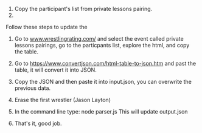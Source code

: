 1. Copy the participant's list from private lessons pairing.
2.

Follow these steps to update the

1. Go to www.wrestlingrating.com/ and select the event called private lessons pairings, go to the particpants list, explore the html, and copy the table.

2. Go to https://www.convertjson.com/html-table-to-json.htm and past the table, it will convert it into JSON.

3. Copy the JSON and then paste it into input.json, you can overwrite the previous data.

4. Erase the first wrestler (Jason Layton)

5. In the command line type: node parser.js This will update output.json

6. That's it, good job.
